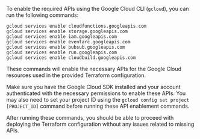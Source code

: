 To enable the required APIs using the Google Cloud CLI (`gcloud`), you can run the following commands:

```
gcloud services enable cloudfunctions.googleapis.com
gcloud services enable storage.googleapis.com
gcloud services enable iam.googleapis.com
gcloud services enable eventarc.googleapis.com
gcloud services enable pubsub.googleapis.com
gcloud services enable run.googleapis.com
gcloud services enable cloudbuild.googleapis.com
```

These commands will enable the necessary APIs for the Google Cloud resources used in the provided Terraform configuration.

Make sure you have the Google Cloud SDK installed and your account authenticated with the necessary permissions to enable these APIs. You may also need to set your project ID using the `gcloud config set project [PROJECT_ID]` command before running these API enablement commands.

After running these commands, you should be able to proceed with deploying the Terraform configuration without any issues related to missing APIs.